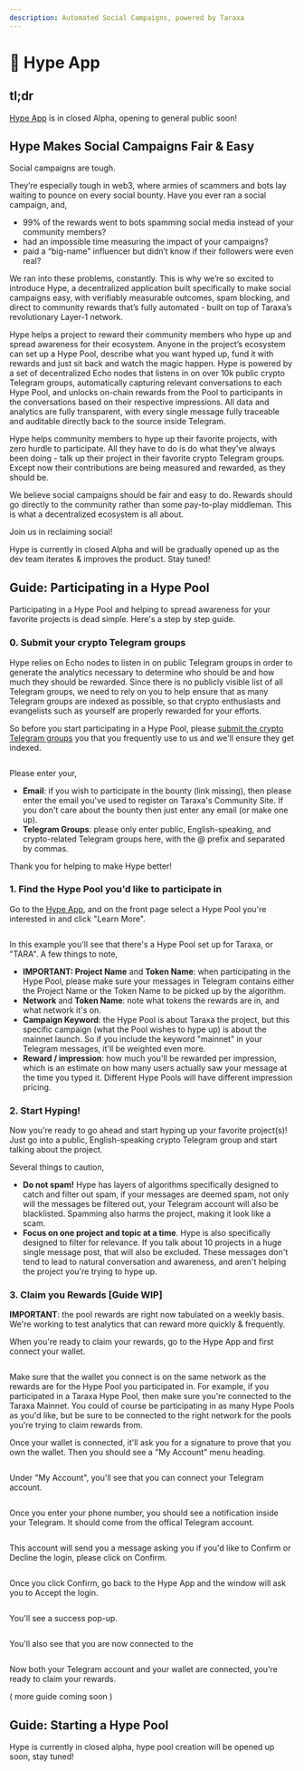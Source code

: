 ```yaml
---
description: Automated Social Campaigns, powered by Taraxa
---
```


# 📣 Hype App

## tl;dr

[Hype App](https://gethyped.app/) is in closed Alpha, opening to general public soon!&#x20;



## Hype Makes Social Campaigns Fair & Easy&#x20;

Social campaigns are tough.&#x20;

They’re especially tough in web3, where armies of scammers and bots lay waiting to pounce on every social bounty. Have you ever ran a social campaign, and,&#x20;

* 99% of the rewards went to bots spamming social media instead of your community members?&#x20;
* had an impossible time measuring the impact of your campaigns?&#x20;
* paid a “big-name” influencer but didn’t know if their followers were even real?&#x20;

We ran into these problems, constantly. This is why we’re so excited to introduce Hype, a decentralized application built specifically to make social campaigns easy, with verifiably measurable outcomes, spam blocking, and direct to community rewards that’s fully automated - built on top of Taraxa’s revolutionary Layer-1 network.&#x20;

Hype helps a project to reward their community members who hype up and spread awareness for their ecosystem. Anyone in the project’s ecosystem can set up a Hype Pool, describe what you want hyped up, fund it with rewards and just sit back and watch the magic happen. Hype is powered by a set of decentralized Echo nodes that listens in on over 10k public crypto Telegram groups, automatically capturing relevant conversations to each Hype Pool, and unlocks on-chain rewards from the Pool to participants in the conversations based on their respective impressions. All data and analytics are fully transparent, with every single message fully traceable and auditable directly back to the source inside Telegram.&#x20;

Hype helps community members to hype up their favorite projects, with zero hurdle to participate. All they have to do is do what they’ve always been doing - talk up their project in their favorite crypto Telegram groups. Except now their contributions are being measured and rewarded, as they should be.&#x20;

We believe social campaigns should be fair and easy to do. Rewards should go directly to the community rather than some pay-to-play middleman. This is what a decentralized ecosystem is all about.&#x20;

Join us in reclaiming social!&#x20;



Hype is currently in closed Alpha and will be gradually opened up as the dev team iterates & improves the product. Stay tuned!



## Guide: Participating in a Hype Pool

Participating in a Hype Pool and helping to spread awareness for your favorite projects is dead simple. Here's a step by step guide.&#x20;

### 0.  Submit your crypto Telegram groups

Hype relies on Echo nodes to listen in on public Telegram groups in order to generate the analytics necessary to determine who should be and how much they should be rewarded. Since there is no publicly visible list of all Telegram groups, we need to rely on you to help ensure that as many Telegram groups are indexed as possible, so that crypto enthusiasts and evangelists such as yourself are properly rewarded for your efforts.&#x20;

So before you start participating in a Hype Pool, please [submit the crypto Telegram groups](https://forms.gle/CPbm6Q7ZvaRWg2s97) you that you frequently use to us and we'll ensure they get indexed.&#x20;

<figure><img src="../.gitbook/assets/image (8).png" alt=""><figcaption></figcaption></figure>

Please enter your,&#x20;

* **Email**: if you wish to participate in the bounty (link missing), then please enter the email you've used to register on Taraxa's Community Site. If you don't care about the bounty then just enter any email (or make one up).&#x20;
* **Telegram Groups**: please only enter public, English-speaking, and crypto-related Telegram groups here, with the @ prefix and separated by commas.&#x20;

Thank you for helping to make Hype better!&#x20;



### 1.  Find the Hype Pool you'd like to participate in

Go to the [Hype App](https://gethyped.app/), and on the front page select a Hype Pool you're interested in and click "Learn More".&#x20;

<figure><img src="../.gitbook/assets/image (5).png" alt=""><figcaption></figcaption></figure>

In this example you'll see that there's a Hype Pool set up for Taraxa, or "TARA". A few things to note,&#x20;

* **IMPORTANT: Project Name** and **Token Name**: when participating in the Hype Pool, please make sure your messages in Telegram contains  either the Project Name or the Token Name to be picked up by the algorithm.&#x20;
* **Network** and **Token Name**: note what tokens the rewards are in, and what network it's on.&#x20;
* **Campaign Keyword**: the Hype Pool is about Taraxa the project, but this specific campaign (what the Pool wishes to hype up) is about the mainnet launch. So if you include the keyword "mainnet" in your Telegram messages, it'll be weighted even more.&#x20;
* **Reward / impression**: how much you'll be rewarded per impression, which is an estimate on how many users actually saw your message at the time you typed it. Different Hype Pools will have different impression pricing.&#x20;



### 2.  Start Hyping!&#x20;

Now you're ready to go ahead and start hyping up your favorite project(s)! Just go into a public, English-speaking crypto Telegram group and start talking about the project.&#x20;

Several things to caution,&#x20;

* **Do not spam!** Hype has layers of algorithms specifically designed to catch and filter out spam, if your messages are deemed spam, not only will the messages be filtered out, your Telegram account will also be blacklisted. Spamming also harms the project, making it look like a scam.&#x20;
* **Focus on one project and topic at a time**. Hype is also specifically designed to filter for relevance. If you talk about 10 projects in a huge single message post, that will also be excluded. These messages don't tend to lead to natural conversation and awareness, and aren't helping the project you're trying to hype up.&#x20;



### 3.  Claim you Rewards \[Guide WIP]&#x20;

**IMPORTANT**: the pool rewards are right now tabulated on a weekly basis. We're working to test analytics that can reward more quickly & frequently.&#x20;



When you're ready to claim your rewards, go to the Hype App and first connect your wallet.&#x20;

<figure><img src="../.gitbook/assets/image.png" alt=""><figcaption></figcaption></figure>

Make sure that the wallet you connect is on the same network as the rewards are for the Hype Pool you participated in. For example, if you participated in a Taraxa Hype Pool, then make sure you're connected to the Taraxa Mainnet. You could of course be participating in as many Hype Pools as you'd like, but be sure to be connected to the right network for the pools you're trying to claim rewards from.&#x20;

Once your wallet is connected, it'll ask you for a signature to prove that you own the wallet. Then you should see a "My Account" menu heading.&#x20;

<figure><img src="../.gitbook/assets/image (9).png" alt=""><figcaption></figcaption></figure>

Under "My Account", you'll see that you can connect your Telegram account.&#x20;

<figure><img src="../.gitbook/assets/image (7).png" alt=""><figcaption></figcaption></figure>

Once you enter your phone number, you should see a notification inside your Telegram. It should come from the offical Telegram account.&#x20;

<figure><img src="../.gitbook/assets/image (13).png" alt=""><figcaption></figcaption></figure>

This account will send you a message asking you if you'd like to Confirm or Decline the login, please click on Confirm.&#x20;

<figure><img src="../.gitbook/assets/image (2).png" alt=""><figcaption></figcaption></figure>

Once you click Confirm, go back to the Hype App and the window will ask  you to Accept the login.&#x20;

<figure><img src="../.gitbook/assets/image (5) (2).png" alt=""><figcaption></figcaption></figure>

You'll see a success pop-up.&#x20;

<figure><img src="../.gitbook/assets/image (4).png" alt=""><figcaption></figcaption></figure>

You'll also see that you are now connected to the&#x20;

<figure><img src="../.gitbook/assets/image (3).png" alt=""><figcaption></figcaption></figure>

Now both your Telegram account and your wallet are connected, you're ready to claim your rewards.&#x20;



( more guide coming soon )&#x20;



## Guide: Starting a Hype Pool

Hype is currently in closed alpha, hype pool creation will be opened up soon, stay tuned!&#x20;


